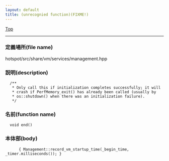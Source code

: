 ```yaml
---
layout: default
title: (unrecognied function)(FIXME!)
---
```

[Top](../index.html)

--- 
### 定義場所(file name)
hotspot/src/share/vm/services/management.hpp
### 説明(description)

```
  /**
   * Only call this if initialization completes successfully; it will
   * crash if PerfMemory_exit() has already been called (usually by
   * os::shutdown() when there was an initialization failure).
   */
```

### 名前(function name)
```
  void end()
```

### 本体部(body)
```
	  { Management::record_vm_startup_time(_begin_time, _timer.milliseconds()); }
	
```


